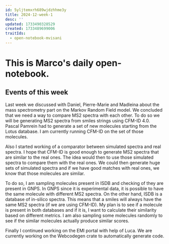 ```yaml
---
id: 5yljtemxrh689wjdzhhme3y
title: 2024-12-week-1
desc: ''
updated: 1733490328529
created: 1733489699006
traitIds:
  - open-notebook-mvisani
---
```

# This is Marco's daily open-notebook.

## Events of this week
Last week we discussed with Daniel, Pierre-Marie and Madleina about the mass spectrometry part on the Markov Random Field model. We concluded that we need a way to compare MS2 spectra with each other. To do so we will be generating MS2 spectra from smiles strings using CFM-ID 4.0. Pascal Pamrein had to generate a set of new molecules starting from the Lotus database. I am currently running CFM-ID on the set of those molecules.

Also I started working of a comparator between simulated spectra and real spectra. I hope that CFM-ID is good enough to generate MS2 spectra that are similar to the real ones. The idea would then to use those simulated spectra to compare them with the real ones. We could then generate huge sets of simulated spectra and if we have good matches with real ones, we know that those molecules are similar. 

To do so, I am sampling molecules present in ISDB and checking of they are present in GNPS. In GNPS since it is experimental data, it is possible to have the same molecule with different MS2 spectra. On the other hand, ISDB is a database of in-silico spectra. This means that a smiles will always have the same MS2 spectra (if we are using CFM-ID). My plan is to see if a molecule is present in both databases and if it is, I want to calculate their similarity based on different metrics. I am also sampling some molecules randomly to see if the similar molecules actually produce similar scores.

Finally I continued working on the EMI portal with help of Luca. We are currently working on the Webcodegen crate to automatically generate code. 
